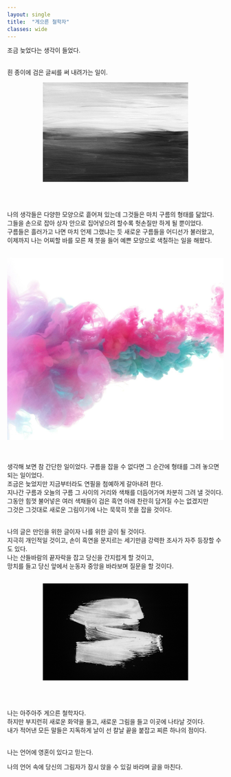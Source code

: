 ```yaml
---
layout: single
title:  "게으른 철학자"
classes: wide
---
```




<body>
<p>
조금 늦었다는 생각이 들었다. <br><br>

흰 종이에 검은 글씨를 써 내려가는 일이.
<br>
</p>

<div style="text-align: center;">
<img src="https://github.com/Also-sprach-Zarathustra/Also-sprach-Zarathustra.github.io/raw/master/_images/21-11-24-2.jpg" alt="21-11-24-2" style="zoom:33%;" />
</div>

<br><br>
<p>
 나의 생각들은 다양한 모양으로 흩어져 있는데 그것들은 마치 구름의 형태를 닮았다. <br> 
 그들을 손으로 잡아 상자 안으로 집어넣으려 할수록 헛손질만 하게 될 뿐이었다. <br>
 구름들은 흘러가고 나면 마치 언제 그랬냐는 듯 새로운 구름들을 어디선가 불러왔고,<br>
 이제까지 나는 어찌할 바를 모른 채 붓을 들어 예쁜 모양으로 색칠하는 일을 해왔다.<br><br>
 </p>


<div style="text-align: center;">
<img src="https://github.com/Also-sprach-Zarathustra/Also-sprach-Zarathustra.github.io/blob/master/_images/21-11-24-1.jpg?raw=true" alt="21-11-24-1" style="zoom: 50%;" />
</div>

<p>
<br><br>
생각해 보면 참 간단한 일이었다. 구름을 잡을 수 없다면 그 순간에 형태를 그려 놓으면 되는 일이었다.<br> 조금은 늦었지만 지금부터라도 연필을 첨예하게 갈아내려 한다.<br> 지나간 구름과 오늘의 구름 그 사이의 거리와 색채를 더듬어가며 차분히 그려 낼 것이다.<br> 그동안 힘껏 불어넣은 여러 색채들이 검은 흑연 아래 찬란히 담겨질 수는 없겠지만<br> 그것은 그것대로 새로운 그림이기에 나는 묵묵히 붓을 잡을 것이다.<br><br>

나의 글은 만인을 위한 글이자 나를 위한 글이 될 것이다.<br> 지극히 개인적일 것이고, 손이 흑연을 문지르는 세기만큼 강력한 조사가 자주 등장할 수도 있다.<br> 나는 산들바람의 끝자락을 잡고 당신을 간지럽게 할 것이고,<br> 망치를 들고 당신 앞에서 눈동자 중앙을 바라보며 질문을 할 것이다.
<br><br>
</p>


<div style="text-align: center;">
<img src="https://github.com/Also-sprach-Zarathustra/Also-sprach-Zarathustra.github.io/blob/master/_images/21.11.24-brush.jpg?raw=true" alt="21-11-24-3" style="zoom:33%;" />
</div>
<p>
<br><br>

나는 아주아주 게으른 철학자다. <br>하지만 부지런히 새로운 화약을 들고, 새로운 그림을 들고 이곳에 나타날 것이다. <br>내가 적어낸 모든 말들은 지독하게 날이 선 칼날 끝을 붙잡고 찌른 하나의 점이다.<br><br>
</p>

<p>

나는 언어에 영혼이 있다고 믿는다.<br>

나의 언어 속에 당신의 그림자가 잠시 앉을 수 있길 바라며 글을 마친다.<br>
</p>
</body>
